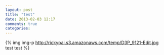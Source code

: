 ```yaml
---
layout: post
title: "test"
date: 2013-02-03 12:17
comments: true
categories: 
---
```


{% img img-p http://rickypai.s3.amazonaws.com/temp/D3P_9121-Edit.jpg test test %}